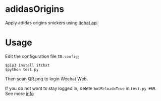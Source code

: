 # adidasOrigins
Apply adidas origins snickers using [itchat api](https://github.com/littlecodersh/itchat)

# Usage
Edit the configuration file `ID.config`;

    $pip3 install itchat
    $python test.py

Then scan QR.png to login Wechat Web.

If you do not want to stay logged in, delete `hotReload=True` in `test.py #69`. See more [info](https://itchat.readthedocs.io/zh/latest/)
